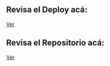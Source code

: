 
## Revisa el Deploy acá: 

[Ver](https://jdb-react-router-2.netlify.app/)

## Revisa el Repositorio acá: 

[Ver](https://github.com/javierfdb/react-router-2)



